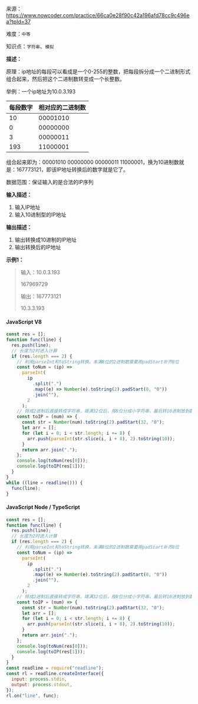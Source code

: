 来源：<https://www.nowcoder.com/practice/66ca0e28f90c42a196afd78cc9c496ea?tpId=37>

难度：`中等`

知识点：`字符串`、`模拟`

**描述：**

原理：ip地址的每段可以看成是一个0-255的整数，把每段拆分成一个二进制形式组合起来，然后把这个二进制数转变成一个长整数。

举例：一个ip地址为10.0.3.193

| 每段数字 | 相对应的二进制数 |
| :------- | :--------------- |
| 10       | 00001010         |
| 0        | 00000000         |
| 3        | 00000011         |
| 193      | 11000001         |

组合起来即为：00001010 00000000 00000011 11000001，换为10进制数就是：167773121，即该IP地址转换后的数字就是它了。

数据范围：保证输入的是合法的IP序列

**输入描述：**

1. 输入IP地址
2. 输入10进制型的IP地址

**输出描述：**

1. 输出转换成10进制的IP地址
2. 输出转换后的IP地址

**示例1：**

> 输入：10.0.3.193
>
> 167969729
>
> 输出：167773121
>
> 10.3.3.193

<!-- tabs:start -->

#### **JavaScript V8**

```javascript
const res = [];
function func(line) {
  res.push(line);
  // 长度为2时进入计算
  if (res.length === 2) {
    // 利用parseInt和toString转换，未满8位的2进制数需要用padStart补齐8位
    const toNum = (ip) =>
      parseInt(
        ip
          .split(".")
          .map((e) => Number(e).toString(2).padStart(8, "0"))
          .join(""),
        2
      );
    // 转成2进制后直接转成字符串，填满32位后，按8位分成小字符串，最后转10进制放到数组里
    const toIP = (num) => {
      const str = Number(num).toString(2).padStart(32, "0");
      let arr = [];
      for (let i = 0; i < str.length; i += 8) {
        arr.push(parseInt(str.slice(i, i + 8), 2).toString(10));
      }
      return arr.join(".");
    };
    console.log(toNum(res[0]));
    console.log(toIP(res[1]));
  }
}
while ((line = readline())) {
  func(line);
}
```

#### **JavaScript Node / TypeScript**

```javascript
const res = [];
function func(line) {
  res.push(line);
  // 长度为2时进入计算
  if (res.length === 2) {
    // 利用parseInt和toString转换，未满8位的2进制数需要用padStart补齐8位
    const toNum = (ip) =>
      parseInt(
        ip
          .split(".")
          .map((e) => Number(e).toString(2).padStart(8, "0"))
          .join(""),
        2
      );
    // 转成2进制后直接转成字符串，填满32位后，按8位分成小字符串，最后转10进制放到数组里
    const toIP = (num) => {
      const str = Number(num).toString(2).padStart(32, "0");
      let arr = [];
      for (let i = 0; i < str.length; i += 8) {
        arr.push(parseInt(str.slice(i, i + 8), 2).toString(10));
      }
      return arr.join(".");
    };
    console.log(toNum(res[0]));
    console.log(toIP(res[1]));
  }
}
const readline = require("readline");
const rl = readline.createInterface({
  input: process.stdin,
  output: process.stdout,
});
rl.on("line", func);
```

<!-- tabs:end -->
